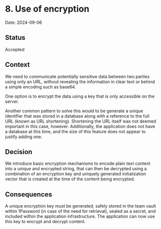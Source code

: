 # 8. Use of encryption

Date: 2024-09-06

## Status

Accepted

## Context

We need to communicate potentially sensitive data between two parties using only an URL, without revealing the information in clear text or behind a simple encoding such as base64.

One option is to encrypt the data using a key that is only accessible on the server.

Another common pattern to solve this would to be generate a unique identifier that was stored in a database along with a reference to the full URL (known as URL shortening). Shortening the URL itself was not deemed important in this case, however. Additionally, the application does not have a database at this time, and the size of this feature does not appear to justify adding one.

## Decision

We introduce basic encryption mechanisms to encode plain text content into a unique and encrypted string, that can then be decrypted using a combination of an encryption key and uniquely generated initialization vector that is created at the time of the content being encrypted.

## Consequences

A unique encryption key must be generated, safely stored in the team vault within 1Password (in case of the need for retrieval), sealed as a secret, and included within the application infrastructure. The application can now use this key to encrypt and decrypt content.

